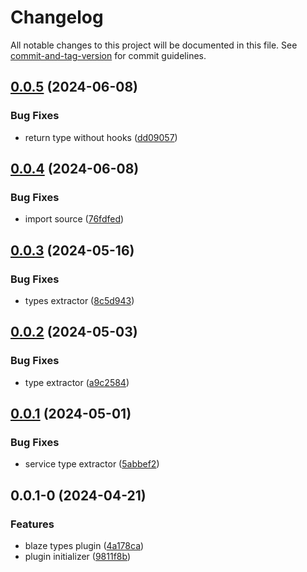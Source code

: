 # Changelog

All notable changes to this project will be documented in this file. See [commit-and-tag-version](https://github.com/absolute-version/commit-and-tag-version) for commit guidelines.

## [0.0.5](https://github.com/Busy-Hour-Studio/blaze-types/compare/v0.0.4...v0.0.5) (2024-06-08)


### Bug Fixes

* return type without hooks ([dd09057](https://github.com/Busy-Hour-Studio/blaze-types/commit/dd09057009545fed959876168e9d1ad34b44972c))

## [0.0.4](https://github.com/Busy-Hour-Studio/blaze-types/compare/v0.0.3...v0.0.4) (2024-06-08)


### Bug Fixes

* import source ([76fdfed](https://github.com/Busy-Hour-Studio/blaze-types/commit/76fdfedb97c9d55bc70f054ce4a38802283ccf3a))

## [0.0.3](https://github.com/Busy-Hour-Studio/blaze-types/compare/v0.0.2...v0.0.3) (2024-05-16)


### Bug Fixes

* types extractor ([8c5d943](https://github.com/Busy-Hour-Studio/blaze-types/commit/8c5d943b281649b4c166e99a307d37e67a864364))

## [0.0.2](https://github.com/Busy-Hour-Studio/blaze-types/compare/v0.0.1...v0.0.2) (2024-05-03)


### Bug Fixes

* type extractor ([a9c2584](https://github.com/Busy-Hour-Studio/blaze-types/commit/a9c25844a6deebcf01ff2af57acc6c21a49ab9e2))

## [0.0.1](https://github.com/Busy-Hour-Studio/blaze-types/compare/v0.0.1-0...v0.0.1) (2024-05-01)


### Bug Fixes

* service type extractor ([5abbef2](https://github.com/Busy-Hour-Studio/blaze-types/commit/5abbef2e54897087aff055c112960e737116e6ec))

## 0.0.1-0 (2024-04-21)


### Features

* blaze types plugin ([4a178ca](https://github.com/Busy-Hour-Studio/blaze-types/commit/4a178cafa07c55c0b064edc8fd1979aee775124b))
* plugin initializer ([9811f8b](https://github.com/Busy-Hour-Studio/blaze-types/commit/9811f8ba5e83ac81590ce20d88e61450066b9b47))
